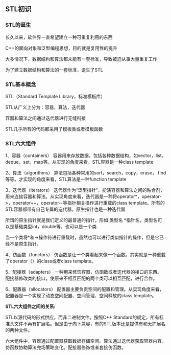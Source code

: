 ## STL初识

### STL的诞生

长久以来，软件界一直希望建立一种可重复利用的东西

C++的面向对象和泛型编程思想，目的就是复用性的提升

大多情况下，数据结构和算法都未能有一套标准，导致被迫从事大量重复工作

为了建立数据结构和算法的一套标准，诞生了STL

### STL基本概念

STL（Standard Template Library，标准模板库）

STL从广义上分为：容器，算法，迭代器

容器和算法之间通过迭代器进行无缝衔接

STL几乎所有的代码都采用了模板类或者模板函数

### STL六大组件

1、容器（containers）
容器用来存放数据，包括各种数据结构，如vector，list，deque，set，map等。从实现的角度来看，STL容器是一种class template

2、算法（algorithms）
算法包括各种常用的sort，search，copy，erase， find等等。才实现的角度来看，STL算法是一种function template

3、迭代器（iterators）
迭代器作为“泛型指针”，扮演容器和算法之间的粘合剂，用来连接容器和算法。从实现角度来看，迭代器是一种将operator*，operator->，operator++，operator--等指针相关操作进行重载的class template。所有的STL容器都带有自己专属的迭代器。原生指针也是一种迭代器

所谓的原生指针就是我们定义的最普通的指针，形如  类型名  *指针名，类型名可以是基础类型int，double等，也可以是一个类.

当一个类将*和->操作符进行重载时，虽然也可以进行类似指针的操作，但是它已经不是原生指针。

4、仿函数（functors）
仿函数是让一个类看起来像一个函数。其实就是一种重载了operator（）的class或者class template。

5、配接器（adapters）
一种用来修饰容器，仿函数或者迭代器的接口的东西。配接器修改类的接口，使原来不相互匹配的两个类可以相互匹配，进行合作。

6、配置器（allocators）
配置器主要负责空间的配置和管理。从实现角度来看，配置器是一个实现了动态空间配置、空间管理、空间释放的class template。

**STL六大组件之间的关系:**

STL以源代码的形式供应，而非二进制文件。按照C++ Standard的规定，所有标准头文件不再有扩展名。但是由于向下兼容，有的STL版本还是提供有和无扩展名的两种文件。

六大组件中，容器通过配置器获取数据存储空间。算法通过迭代器获取容器内容。仿函数协助算法完场策略变化。配接器修饰或者套接仿函数。
